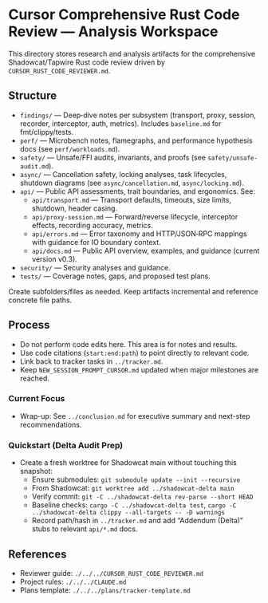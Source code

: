 # Cursor Comprehensive Rust Code Review — Analysis Workspace

This directory stores research and analysis artifacts for the comprehensive Shadowcat/Tapwire Rust code review driven by `CURSOR_RUST_CODE_REVIEWER.md`.

## Structure
- `findings/` — Deep‑dive notes per subsystem (transport, proxy, session, recorder, interceptor, auth, metrics). Includes `baseline.md` for fmt/clippy/tests.
- `perf/` — Microbench notes, flamegraphs, and performance hypothesis docs (see `perf/workloads.md`).
- `safety/` — Unsafe/FFI audits, invariants, and proofs (see `safety/unsafe-audit.md`).
- `async/` — Cancellation safety, locking analyses, task lifecycles, shutdown diagrams (see `async/cancellation.md`, `async/locking.md`).
- `api/` — Public API assessments, trait boundaries, and ergonomics. See:
  - `api/transport.md` — Transport defaults, timeouts, size limits, shutdown, header casing.
  - `api/proxy-session.md` — Forward/reverse lifecycle, interceptor effects, recording accuracy, metrics.
  - `api/errors.md` — Error taxonomy and HTTP/JSON‑RPC mappings with guidance for IO boundary context.
  - `api/docs.md` — Public API overview, examples, and guidance (current version v0.3).
 - `security/` — Security analyses and guidance.
- `tests/` — Coverage notes, gaps, and proposed test plans.

Create subfolders/files as needed. Keep artifacts incremental and reference concrete file paths.

## Process
- Do not perform code edits here. This area is for notes and results.
- Use code citations (`start:end:path`) to point directly to relevant code.
- Link back to tracker tasks in `../tracker.md`.
- Keep `NEW_SESSION_PROMPT_CURSOR.md` updated when major milestones are reached.

### Current Focus
- Wrap-up: See `../conclusion.md` for executive summary and next-step recommendations.

### Quickstart (Delta Audit Prep)
- Create a fresh worktree for Shadowcat main without touching this snapshot:
  - Ensure submodules: `git submodule update --init --recursive`
  - From Shadowcat: `git worktree add ../shadowcat-delta main`
  - Verify commit: `git -C ../shadowcat-delta rev-parse --short HEAD`
  - Baseline checks: `cargo -C ../shadowcat-delta test`, `cargo -C ../shadowcat-delta clippy --all-targets -- -D warnings`
  - Record path/hash in `../tracker.md` and add “Addendum (Delta)” stubs to relevant `api/*.md` docs.

## References
- Reviewer guide: `./../../CURSOR_RUST_CODE_REVIEWER.md`
- Project rules: `./../../CLAUDE.md`
- Plans template: `./../../plans/tracker-template.md`
